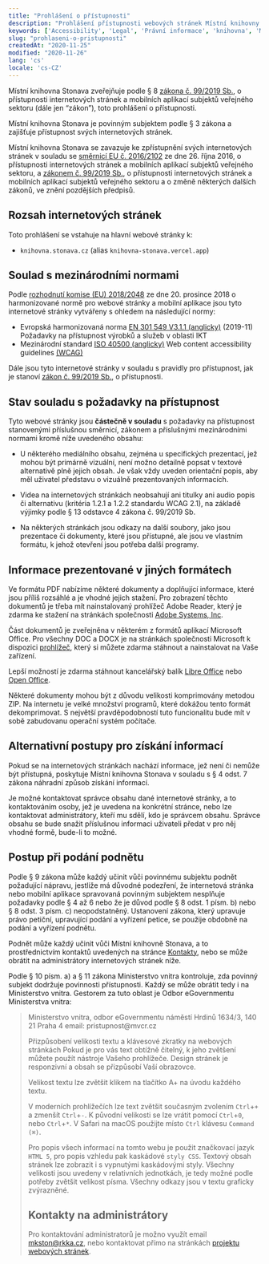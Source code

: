 ```yaml
---
title: "Prohlášení o přístupnosti"
description: "Prohlášení přístupnosti webových stránek Místní knihovny Stonava. Konformace ke standardům, vyjímky a jejich zdůvodnění."
keywords: ['Accessibility', 'Legal', 'Právní informace', 'knihovna', 'Místní knihovna Stonava']
slug: "prohlaseni-o-pristupnosti"
createdAt: "2020-11-25"
modified: "2020-11-26"
lang: 'cs'
locale: 'cs-CZ'
---
```


Místní knihovna Stonava zveřejňuje podle § 8 [zákona č. 99/2019 Sb.](https://www.zakonyprolidi.cz/cs/2019-99), o přístupnosti internetových stránek a mobilních aplikací subjektů veřejného sektoru (dále jen “zákon”), toto prohlášení o přístupnosti.

Místní knihovna Stonava je povinným subjektem podle § 3 zákona a zajišťuje přístupnost svých internetových stránek.

Místní knihovna Stonava se zavazuje ke zpřístupnění svých internetových stránek v souladu se [směrnicí EU č. 2016/2102](https://eur-lex.europa.eu/legal-content/CS/TXT/?uri=CELEX%3A32016L2102) ze dne 26. října 2016, o přístupnosti internetových stránek a mobilních aplikací subjektů veřejného sektoru, a [zákonem č. 99/2019 Sb.](https://www.zakonyprolidi.cz/cs/2019-99), o přístupnosti internetových stránek a mobilních aplikací subjektů veřejného sektoru a o změně některých dalších zákonů, ve znění pozdějších předpisů.

## Rozsah internetových stránek
Toto prohlášení se vstahuje na hlavní webové stránky k:
- `knihovna.stonava.cz` (alias `knihovna-stonava.vercel.app`)

## Soulad s mezinárodními normami
Podle [rozhodnutí komise (EU) 2018/2048](https://eur-lex.europa.eu/legal-content/CS/TXT/?uri=CELEX:32018D2048&from=ES) ze dne 20. prosince 2018 o harmonizované normě pro webové stránky a mobilní aplikace jsou tyto internetové stránky vytvářeny s ohledem na následující normy:

- Evropská harmonizovaná norma [EN 301 549 V3.1.1 (anglicky)](https://www.etsi.org/deliver/etsi_en/301500_301599/301549/03.01.01_60/en_301549v030101p.pdf) (2019-11) Požadavky na přístupnost výrobků a služeb v oblasti IKT
- Mezinárodní standard [ISO 40500 (anglicky)](https://www.iso.org/standard/58625.html) Web content accessibility guidelines [(WCAG)]()

Dále jsou tyto internetové stránky v souladu s pravidly pro přístupnost, jak je stanoví [zákon č. 99/2019 Sb.](https://www.zakonyprolidi.cz/cs/2019-99), o přístupnosti.

## Stav souladu s požadavky na přístupnost
Tyto webové stránky jsou **částečně v souladu** s požadavky na přístupnost stanovenými příslušnou směrnicí,
zákonem a příslušnými mezinárodními normami kromě níže uvedeného obsahu:

- U některého mediálního obsahu, zejména u specifických prezentací, jež mohou být primárně vizuální, není možno detailně popsat v textové alternativě plně jejich obsah. Je však vždy uveden orientační popis, aby měl uživatel představu o vizuálně prezentovaných informacích.

- Videa na internetových stránkách neobsahují ani titulky ani audio popis či alternativu 
(kritéria 1.2.1 a 1.2.2 standardu WCAG 2.1), na základě výjimky podle § 13 odstavce 4 zákona č. 99/2019 Sb.

- Na některých stránkách jsou odkazy na další soubory, jako jsou prezentace či dokumenty, 
které jsou přístupné, ale jsou ve vlastním formátu, k jehož otevření jsou potřeba další programy.

## Informace prezentované v jiných formátech
Ve formátu PDF nabízíme některé dokumenty a doplňující informace, které jsou příliš rozsáhlé a je vhodné jejich stažení. Pro zobrazení těchto dokumentů je třeba mít nainstalovaný prohlížeč Adobe Reader, který je zdarma ke stažení na stránkách společnosti [Adobe Systems, Inc](https://get.adobe.com/reader/).

Část dokumentů je zveřejněna v některém z formátů aplikací Microsoft Office. Pro všechny DOC a DOCX je na stránkách společnosti Microsoft k dispozici [prohlížeč](https://support.office.com/cs-cz/article/microsoft-office-word-viewer-b1772025-1ce0-4a66-ade9-154303e2a3ca), který si můžete zdarma stáhnout a nainstalovat na Vaše zařízení.

Lepší možností je zdarma stáhnout kancelářský balík [Libre Office](https://cs.libreoffice.org/download/) nebo [Open Office](http://www.openoffice.org/download/index.html).

Některé dokumenty mohou být z důvodu velikosti komprimovány metodou ZIP. Na internetu je velké množství programů, které dokážou tento formát dekomprimovat. S největší pravděpodobností tuto funcionalitu bude mít v sobě zabudovanu operační systém počítače.

## Alternativní postupy pro získání informací
Pokud se na internetových stránkách nachází informace, jež není či nemůže být přístupná, poskytuje Místní knihovna Stonava v souladu s § 4 odst. 7 zákona náhradní způsob získání informací.

Je možné kontaktovat správce obsahu dané internetové stránky, a to kontaktováním osoby, jež je uvedena na konkrétní stránce, nebo lze kontaktovat administrátory, kteří mu sdělí, kdo je správcem obsahu. Správce obsahu se bude snažit příslušnou informaci uživateli předat v pro něj vhodné formě, bude-li to možné.

## Postup při podání podnětu
Podle § 9 zákona může každý učinit vůči povinnému subjektu podnět požadující nápravu, jestliže má důvodné podezření, že internetová stránka nebo mobilní aplikace spravovaná povinným subjektem nesplňuje požadavky podle § 4 až 6 nebo že je důvod podle § 8 odst. 1 písm. b) nebo § 8 odst. 3 písm. c) neopodstatněný. Ustanovení zákona, který upravuje právo petiční, upravující podání a vyřízení petice, se použije obdobně na podání a vyřízení podnětu.

Podnět může každý učinit vůči Místní knihovně Stonava, a to prostřednictvím kontaktů 
uvedených na stránce [Kontakty](/kontakty), nebo se může obrátit na administrátory internetových stránek níže.

Podle § 10 písm. a) a § 11 zákona Ministerstvo vnitra kontroluje, zda povinný subjekt dodržuje povinnosti přístupnosti. Každý se může obrátit tedy i na Ministerstvo vnitra. Gestorem za tuto oblast je Odbor eGovernmentu Ministerstva vnitra:
<blockquote>
Ministerstvo vnitra, odbor eGovernmentu
náměstí Hrdinů 1634/3, 140 21 Praha 4
email: pristupnost@mvcr.cz
</blockqoute>

Přizpůsobení velikosti textu a klávesové zkratky na webových stránkách
Pokud je pro vás text obtížně čitelný, k jeho zvětšení můžete použít nástroje Vašeho prohlížeče. Design stránek je responzivní a obsah se přizpůsobí Vaší obrazovce.

Velikost textu lze zvětšit klikem na tlačítko A+ na úvodu každého textu.

V moderních prohlížečích lze text zvětšit současným zvolením `Ctrl`+`+` a zmenšít `Ctrl`+`-`. K původní velikosti se lze vrátit pomocí `Ctrl`+`0`, nebo `Ctrl`+`*`. V Safari na macOS použijte místo `Ctrl` klávesu `Command (⌘)`.

Pro popis všech informací na tomto webu je použit značkovací jazyk `HTML 5`, pro popis vzhledu pak kaskádové `styly CSS`. Textový obsah stránek lze zobrazit i s vypnutými kaskádovými styly. Všechny velikosti jsou uvedeny v relativních jednotkách, je tedy možné podle potřeby zvětšit velikost písma. Všechny odkazy jsou v textu graficky zvýrazněné.

## Kontakty na administrátory
Pro kontaktování administratorů je možno využít email [mkston@rkka.cz](mailto:mkston@rkka.cz), nebo kontaktovat přímo na stránkách [projektu webových stránek](https://github.com/michto01/knihovna.stonava.cz).
